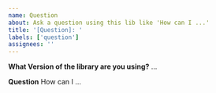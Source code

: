 ```yaml
---
name: Question
about: Ask a question using this lib like 'How can I ...'
title: '[Question]: '
labels: ['question']
assignees: ''
---
```


**What Version of the library are you using?**
...

**Question**
How can I ...

